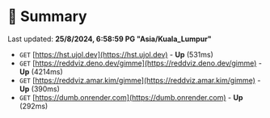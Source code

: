 # 📖 Summary
Last updated: **25/8/2024, 6:58:59 PG "Asia/Kuala_Lumpur"**

- `GET` [https://hst.ujol.dev](https://hst.ujol.dev) - **Up** (531ms)
- `GET` [https://reddviz.deno.dev/gimme](https://reddviz.deno.dev/gimme) - **Up** (4214ms)
- `GET` [https://reddviz.amar.kim/gimme](https://reddviz.amar.kim/gimme) - **Up** (390ms)
- `GET` [https://dumb.onrender.com](https://dumb.onrender.com) - **Up** (292ms)
